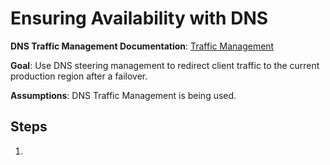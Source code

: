 # Ensuring Availability with DNS
**DNS Traffic Management Documentation**: [Traffic Management](https://docs.oracle.com/en-us/iaas/Content/TrafficManagement/Concepts/overview.htm)

**Goal**: Use DNS steering management to redirect client traffic to the current production region after a failover.

**Assumptions**: DNS Traffic Management is being used.

## Steps
1. 
